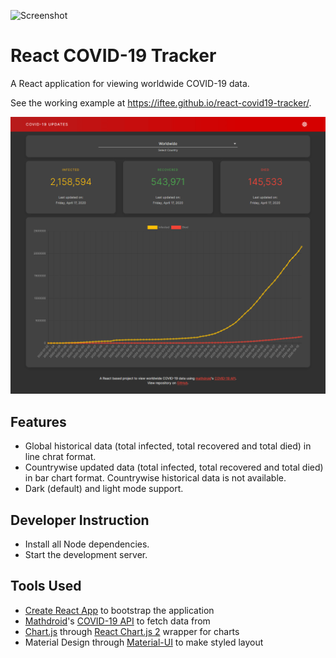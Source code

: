 ![Screenshot](https://repository-images.githubusercontent.com/256413808/683b5e80-80a2-11ea-8055-16f5e146a0b6)

# React COVID-19 Tracker
A React application for viewing worldwide COVID-19 data.

See the working example at https://iftee.github.io/react-covid19-tracker/.

![Screenshot](public/screenshot.png)

## Features
- Global historical data (total infected, total recovered and total died) in line chrat format.
- Countrywise updated data (total infected, total recovered and total died) in bar chart format. Countrywise historical data is not available.
- Dark (default) and light mode support.

## Developer Instruction
- Install all Node dependencies.
- Start the development server.

## Tools Used
- [Create React App](https://create-react-app.dev) to bootstrap the application
- [Mathdroid](https://mathdro.id)'s [COVID-19 API](https://covid19.mathdro.id/api) to fetch data from
- [Chart.js](https://www.chartjs.org) through [React Chart.js 2](https://github.com/jerairrest/react-chartjs-2) wrapper for charts
- Material Design through [Material-UI](https://material-ui.com) to make styled layout
